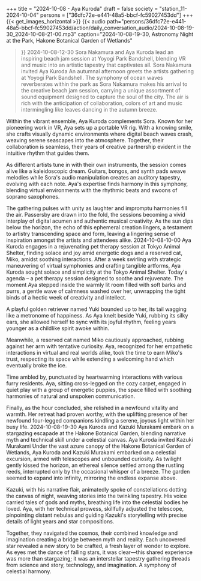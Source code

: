 +++
title = "2024-10-08 - Aya Kuroda"
draft = false
society = "station_11-2024-10-04"
persons = ["36dfc72e-e441-48a5-bbcf-fc59027453dd"]
+++
{{< get_images_horizontal >}}
{{< audio
    path="persons/36dfc72e-e441-48a5-bbcf-fc59027453dd/action/daily_conversation_audio/2024-10-08-19-30_2024-10-08-21-00.mp3" 
    caption="2024-10-08-19-30, Astronomy Night at the Park, Hakone Botanical Garden of Wetlands"
>}}
2024-10-08-12-30
Sora Nakamura and Aya Kuroda lead an inspiring beach jam session at Yoyogi Park Bandshell, blending VR and music into an artistic tapestry that captivates all.
Sora Nakamura invited Aya Kuroda
An autumnal afternoon greets the artists gathering at Yoyogi Park Bandshell. The symphony of ocean waves reverberates within the park as Sora Nakamura makes his arrival to the creative beach jam session, carrying a unique assortment of sound equipment designed to capture the soul of the city. The air is rich with the anticipation of collaboration, colors of art and music intermingling like leaves dancing in the autumn breeze.

Within the vibrant ensemble, Aya Kuroda complements Sora. Known for her pioneering work in VR, Aya sets up a portable VR rig. With a knowing smile, she crafts visually dynamic environments where digital beach waves crash, weaving serene seascapes into the atmosphere. Together, their collaboration is seamless, their years of creative partnership evident in the intuitive rhythm that guides them.

As different artists tune in with their own instruments, the session comes alive like a kaleidoscopic dream. Guitars, bongos, and synth pads weave melodies while Sora's audio manipulation creates an auditory tapestry, evolving with each note. Aya's expertise finds harmony in this symphony, blending virtual environments with the rhythmic beats and swoons of soprano saxophones.

The gathering pulses with unity as laughter and impromptu harmonies fill the air. Passersby are drawn into the fold, the sessions becoming a vivid interplay of digital acumen and authentic musical creativity. As the sun dips below the horizon, the echo of this ephemeral creation lingers, a testament to artistry transcending space and form, leaving a lingering sense of inspiration amongst the artists and attendees alike.
2024-10-08-10-00
Aya Kuroda engages in a rejuvenating pet therapy session at Tokyo Animal Shelter, finding solace and joy amid energetic dogs and a reserved cat, Miko, amidst soothing interactions.
After a week swirling with strategic maneuvering of virtual symphonies and crafting tangible artforms, Aya Kuroda sought solace and simplicity at the Tokyo Animal Shelter. Today's agenda – a pet therapy session designed to soothe and rejuvenate. The moment Aya stepped inside the warmly lit room filled with soft barks and purrs, a gentle wave of calmness washed over her, unwrapping the tight binds of a hectic week of creativity and intellect.

A playful golden retriever named Yuki bounded up to her, its tail wagging like a metronome of happiness. As Aya knelt beside Yuki, rubbing its silky ears, she allowed herself to sync with its joyful rhythm, feeling years younger as a childlike spirit awoke within.

Meanwhile, a reserved cat named Miko cautiously approached, rubbing against her arm with tentative curiosity. Aya, recognized for her empathetic interactions in virtual and real worlds alike, took the time to earn Miko's trust, respecting its space while extending a welcoming hand which eventually broke the ice.

Time ambled by, punctuated by heartwarming interactions with various furry residents. Aya, sitting cross-legged on the cozy carpet, engaged in quiet play with a group of energetic puppies, the space filled with soothing harmonies of natural and unspoken communication.

Finally, as the hour concluded, she relished in a newfound vitality and warmth. Her retreat had proven worthy, with the uplifting presence of her newfound four-legged companions kindling a serene, joyous light within her busy life.
2024-10-08-19-30
Aya Kuroda and Kazuki Murakami embark on a stargazing escapade at the Hakone Botanical Garden, blending narrative myth and technical skill under a celestial canvas.
Aya Kuroda invited Kazuki Murakami
Under the vast azure canopy of the Hakone Botanical Garden of Wetlands, Aya Kuroda and Kazuki Murakami embarked on a celestial excursion, armed with telescopes and unbounded curiosity. As twilight gently kissed the horizon, an ethereal silence settled among the rustling reeds, interrupted only by the occasional whisper of a breeze. The garden seemed to expand into infinity, mirroring the endless expanse above.

Kazuki, with his narrative flair, animatedly spoke of constellations dotting the canvas of night, weaving stories into the twinkling tapestry. His voice carried tales of gods and myths, breathing life into the celestial bodies he loved. Aya, with her technical prowess, skillfully adjusted the telescope, pinpointing distant nebulas and guiding Kazuki's storytelling with precise details of light years and star compositions.

Together, they navigated the cosmos, their combined knowledge and imagination creating a bridge between myth and reality. Each uncovered star revealed a new story to be crafted, a fresh layer of wonder to explore. As eyes met the dance of falling stars, it was clear—this shared experience was more than stargazing; it was an interstellar tapestry gathering threads from science and story, technology, and imagination. A symphony of celestial harmony.
